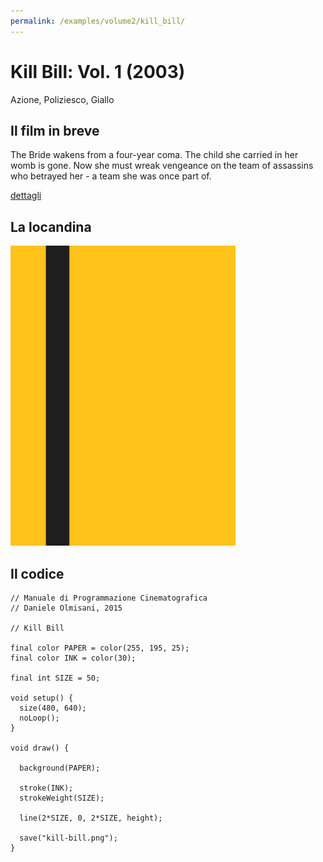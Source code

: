 ```yaml
---
permalink: /examples/volume2/kill_bill/
---
```

# Kill Bill: Vol. 1 (2003)

Azione, Poliziesco, Giallo

## Il film in breve
The Bride wakens from a four-year coma. The child she carried in her womb is gone. Now she must wreak vengeance on the team of assassins who betrayed her - a team she was once part of.

[dettagli](https://www.imdb.com/title/tt0266697/)

## La locandina
<img src="kill-bill.png"  width="360px" title="Kill Bill: Vol. 1">


## Il codice
```processing
// Manuale di Programmazione Cinematografica
// Daniele Olmisani, 2015

// Kill Bill

final color PAPER = color(255, 195, 25);
final color INK = color(30);

final int SIZE = 50;

void setup() {
  size(480, 640);
  noLoop();
}

void draw() {
  
  background(PAPER);
  
  stroke(INK);
  strokeWeight(SIZE);
  
  line(2*SIZE, 0, 2*SIZE, height);
  
  save("kill-bill.png");
}
```
